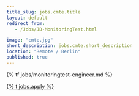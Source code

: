 ```yaml
---
title_slug: jobs.cmte.title
layout: default
redirect_from:
   - /Jobs/JD-MonitoringTest.html

image: "cmte.jpg"
short_description: jobs.cmte.short_description
location: "Remote / Berlin"
published: true
---
```


{% tf jobs/monitoringtest-engineer.md %}

<div class="d-grid gap-2 col-4 mx-auto mt-5">
<a href="mailto:jobs-scs@osb-alliance.com?subject={% t jobs.po-ops.title %}" class="btn btn-secondary btn-lg">{% t jobs.apply %}</a>
</div>
